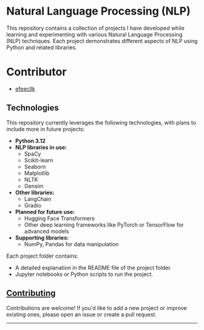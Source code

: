 # Natural Language Processing (NLP) 

This repository contains a collection of projects I have developed while learning and experimenting with various Natural Language Processing (NLP) techniques. Each project demonstrates different aspects of NLP using Python and related libraries.

# Contributor
- [efeecllk](https://github.com/efeecllk)

## Technologies
This repository currently leverages the following technologies, with plans to include more in future projects:
- **Python 3.12**
- **NLP libraries in use:**
  - SpaCy
  - Scikit-learn
  - Seaborn
  - Matplotlib
  - NLTK
  - Gensim
- **Other libraries:**
  - LangChain
  - Gradio
- **Planned for future use:**
  - Hugging Face Transformers
  - Other deep learning frameworks like PyTorch or TensorFlow for advanced models
- **Supporting libraries:**
  - NumPy, Pandas for data manipulation

Each project folder contains:
- A detailed explanation in the README file of the project folder.
- Jupyter notebooks or Python scripts to run the project.




## [Contributing](https://github.com/EudaLabs/nlp/blob/main/CONTRIBUTING.md)
Contributions are welcome! If you'd like to add a new project or improve existing ones, please open an issue or create a pull request.


---

